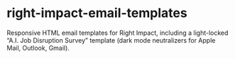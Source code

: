 # right-impact-email-templates
Responsive HTML email templates for Right Impact, including a light-locked “A.I. Job Disruption Survey” template (dark mode neutralizers for Apple Mail, Outlook, Gmail).
